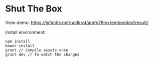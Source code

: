 # Shut The Box

View demo: https://jsfiddle.net/nodkrot/amfn78mx/embedded/result/

Install environment:

```
npm install
bower install
grunt // Compile assets once
grunt dev // To watch the changes
```
